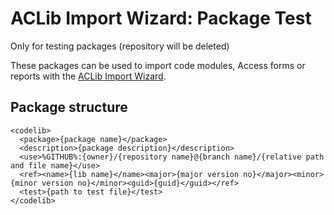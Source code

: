 # ACLib Import Wizard: Package Test
Only for testing packages (repository will be deleted)

These packages can be used to import code modules, Access forms or reports with the [ACLib Import Wizard](https://github.com/AccessCodeLib/ACLibImportWizard).

## Package structure
```
<codelib>
  <package>{package name}</package>
  <description>{package description}</description>
  <use>%GITHUB%:{owner}/{repository name}@{branch name}/{relative path and file name}</use>
  <ref><name>{lib name}</name><major>{major version no}</major><minor>{minor version no}</minor><guid>{guid}</guid></ref>
  <test>{path to test file}</test>
</codelib>
```
